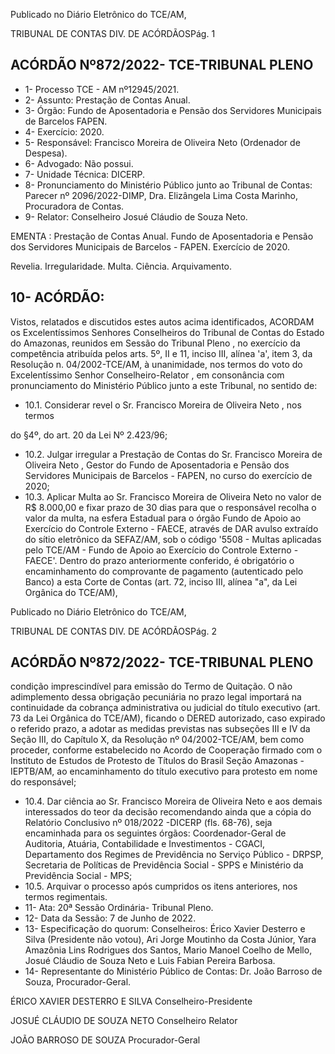 Publicado  no  Diário  Eletrônico do TCE/AM,

TRIBUNAL DE CONTAS DIV. DE ACÓRDÃOSPág. 1

## ACÓRDÃO Nº872/2022- TCE-TRIBUNAL PLENO

- 1- Processo TCE - AM nº12945/2021.
- 2- Assunto: Prestação de Contas Anual.
- 3- Órgão: Fundo de Aposentadoria e Pensão dos Servidores Municipais de Barcelos FAPEN.
- 4- Exercício: 2020.
- 5- Responsável: Francisco Moreira de Oliveira Neto (Ordenador de Despesa).
- 6- Advogado: Não possui.
- 7- Unidade Técnica: DICERP.
- 8- Pronunciamento  do  Ministério  Público  junto  ao  Tribunal  de  Contas: Parecer  nº 2096/2022-DIMP, Dra. Elizângela Lima Costa Marinho, Procuradora de Contas.
- 9- Relator: Conselheiro Josué Cláudio de Souza Neto.

EMENTA :  Prestação  de  Contas  Anual.  Fundo  de Aposentadoria e Pensão dos Servidores Municipais de Barcelos - FAPEN. Exercício de 2020.

Revelia. Irregularidade. Multa. Ciência. Arquivamento.

## 10-  ACÓRDÃO:

Vistos, relatados e discutidos estes autos acima identificados, ACORDAM os Excelentíssimos Senhores Conselheiros do Tribunal de Contas do Estado do Amazonas, reunidos em Sessão do Tribunal Pleno , no exercício da competência atribuída pelos arts. 5º, II e 11, inciso III, alínea 'a', item 3, da Resolução n. 04/2002-TCE/AM, à unanimidade, nos termos do voto do Excelentíssimo Senhor Conselheiro-Relator , em consonância com pronunciamento do Ministério Público junto a este Tribunal, no sentido de:

- 10.1. Considerar revel o Sr. Francisco Moreira de Oliveira Neto , nos termos

do §4º, do art. 20 da Lei Nº 2.423/96;

- 10.2. Julgar  irregular a  Prestação  de  Contas  do  Sr. Francisco  Moreira  de Oliveira Neto , Gestor do Fundo de Aposentadoria e Pensão dos Servidores  Municipais  de  Barcelos  -  FAPEN,  no  curso  do  exercício  de 2020;
- 10.3. Aplicar Multa ao Sr. Francisco Moreira de Oliveira Neto no valor de R$ 8.000,00 e fixar prazo de 30 dias para que o responsável recolha o valor da multa, na esfera Estadual para o órgão Fundo de Apoio ao Exercício do  Controle  Externo  -  FAECE,  através  de  DAR  avulso  extraído  do  sítio eletrônico  da  SEFAZ/AM,  sob  o  código  '5508  -  Multas  aplicadas  pelo TCE/AM - Fundo de Apoio ao Exercício do Controle Externo - FAECE'. Dentro do prazo anteriormente conferido, é obrigatório o encaminhamento do comprovante de pagamento (autenticado pelo Banco) a esta Corte de Contas  (art.  72,  inciso  III,  alínea  "a",  da  Lei  Orgânica  do  TCE/AM),

Publicado  no  Diário  Eletrônico do TCE/AM,

TRIBUNAL DE CONTAS DIV. DE ACÓRDÃOSPág. 2

## ACÓRDÃO Nº872/2022- TCE-TRIBUNAL PLENO

condição  imprescindível  para  emissão  do  Termo  de  Quitação.  O  não adimplemento  dessa  obrigação  pecuniária  no  prazo  legal  importará  na continuidade da cobrança administrativa ou judicial do título executivo (art. 73  da  Lei  Orgânica  do  TCE/AM),  ficando  o  DERED  autorizado,  caso expirado o referido prazo, a adotar as medidas previstas nas subseções III  e  IV  da  Seção  III,  do  Capítulo  X,  da  Resolução  nº  04/2002-TCE/AM, bem  como  proceder,  conforme  estabelecido  no  Acordo  de  Cooperação firmado  com  o  Instituto  de  Estudos  de  Protesto  de  Títulos  do  Brasil  Seção  Amazonas  -  IEPTB/AM,  ao  encaminhamento  do  título  executivo para protesto em nome do responsável;

- 10.4. Dar  ciência ao  Sr. Francisco Moreira de Oliveira Neto e  aos  demais interessados  do  teor  da decisão  recomendando  ainda  que  a  cópia  do Relatório Conclusivo nº 018/2022 -DICERP (fls. 68-76), seja encaminhada para os seguintes órgãos: Coordenador-Geral de Auditoria, Atuária, Contabilidade  e  Investimentos  -  CGACI,  Departamento  dos Regimes  de  Previdência  no  Serviço  Público  -  DRPSP,  Secretaria  de Políticas de Previdência Social - SPPS e Ministério da Previdência Social - MPS;
- 10.5. Arquivar o processo  após  cumpridos  os  itens  anteriores,  nos  termos regimentais.
- 11-  Ata: 20ª Sessão Ordinária- Tribunal Pleno.
- 12-  Data da Sessão: 7 de Junho de 2022.
- 13-  Especificação do quorum: Conselheiros: Érico Xavier Desterro e Silva (Presidente não votou), Ari Jorge Moutinho da Costa Júnior, Yara Amazônia Lins Rodrigues dos Santos, Mario Manoel Coelho de Mello, Josué Cláudio de Souza Neto e Luis Fabian Pereira Barbosa.
- 14-  Representante  do  Ministério  Público  de  Contas: Dr.  João  Barroso  de  Souza, Procurador-Geral.

ÉRICO XAVIER DESTERRO E SILVA Conselheiro-Presidente

JOSUÉ CLÁUDIO DE SOUZA NETO Conselheiro Relator

JOÃO BARROSO DE SOUZA Procurador-Geral
